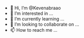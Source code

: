 - 👋 Hi, I’m @Kevenabraao
- 👀 I’m interested in ...
- 🌱 I’m currently learning ...
- 💞️ I’m looking to collaborate on ...
- 📫 How to reach me ...

<!---
Kevenabraao/Kevenabraao is a ✨ special ✨ repository because its `README.md` (this file) appears on your GitHub profile.
You can click the Preview link to take a look at your changes.
--->
